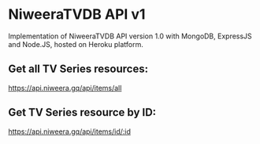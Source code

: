 # NiweeraTVDB API v1

Implementation of NiweeraTVDB API version 1.0 with MongoDB, ExpressJS and Node.JS, hosted on Heroku platform.

## Get all TV Series resources:

https://api.niweera.gq/api/items/all

## Get TV Series resource by ID:

https://api.niweera.gq/api/items/id/:id
